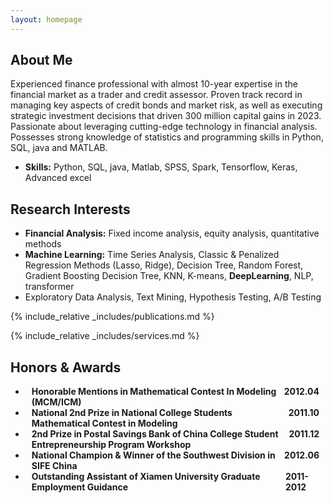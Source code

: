 ```yaml
---
layout: homepage
---
```


## About Me

Experienced finance professional with almost 10-year expertise in the financial market as a trader and credit assessor. Proven track record in managing key aspects of credit bonds and market risk, as well as executing strategic investment decisions that driven 300 million capital gains in 2023. Passionate about leveraging cutting-edge technology in financial analysis. Possesses strong knowledge of statistics and programming skills in Python, SQL, java and MATLAB.
-  **Skills:** Python, SQL, java, Matlab, SPSS, Spark, Tensorflow, Keras, Advanced excel

## Research Interests

-  **Financial Analysis:** Fixed income analysis, equity analysis, quantitative methods
-  **Machine Learning:** Time Series Analysis, Classic & Penalized Regression Methods (Lasso, Ridge), Decision Tree, Random Forest, Gradient Boosting Decision Tree, KNN, K-means, **DeepLearning**, NLP, transformer
-  Exploratory Data Analysis, Text Mining, Hypothesis Testing, A/B Testing


{% include_relative _includes/publications.md %}

{% include_relative _includes/services.md %}


## Honors & Awards
<ul>
  <li><h4 style="display: flex; justify-content: space-between; margin: 0 10px 0;">
  <span>Honorable Mentions in Mathematical Contest In Modeling (MCM/ICM)</span>
  <span> 2012.04</span>
</h4></li>
  <li><h4 style="display: flex; justify-content: space-between; margin: 0 10px 0;">
  <span>National 2nd Prize in National College Students Mathematical Contest in Modeling</span>
  <span> 2011.10</span>
</h4></li>
  <li><h4 style="display: flex; justify-content: space-between; margin: 0 10px 0;">
  <span>2nd Prize in Postal Savings Bank of China College Student Entrepreneurship Program Workshop</span>
  <span> 2011.12</span>
</h4></li>
  <li><h4 style="display: flex; justify-content: space-between; margin: 0 10px 0;">
  <span>National Champion & Winner of the Southwest Division in SIFE China</span>
  <span> 2012.06</span>
</h4></li>
  <li><h4 style="display: flex; justify-content: space-between; margin: 0 10px 0;">
  <span>Outstanding Assistant of Xiamen University Graduate Employment Guidance</span>
  <span> 2011-2012</span>
</h4></li>
</ul>


